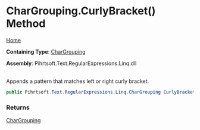 # CharGrouping\.CurlyBracket\(\) Method

[Home](../../../../../../README.md)

**Containing Type**: [CharGrouping](../README.md)

**Assembly**: Pihrtsoft\.Text\.RegularExpressions\.Linq\.dll

\
Appends a pattern that matches left or right curly bracket\.

```csharp
public Pihrtsoft.Text.RegularExpressions.Linq.CharGrouping CurlyBracket()
```

### Returns

[CharGrouping](../README.md)

